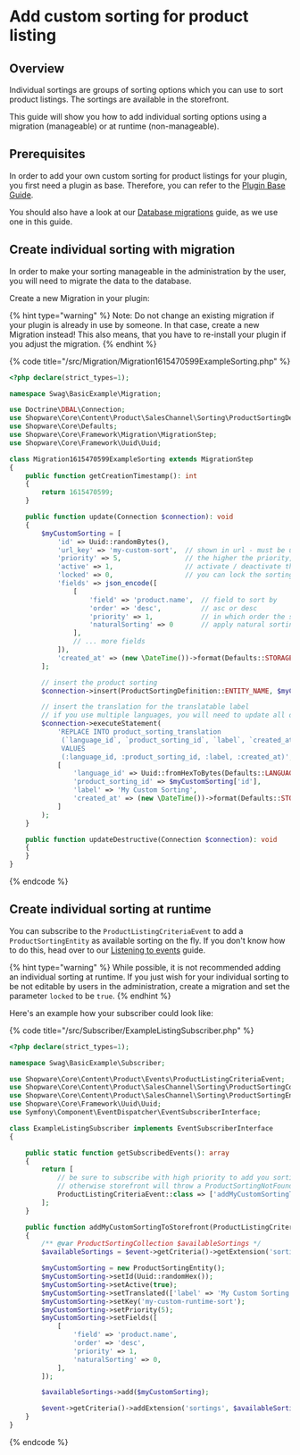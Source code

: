 # Add custom sorting for product listing

## Overview

Individual sortings are groups of sorting options which you can use to sort product listings. The sortings are available in the storefront.

This guide will show you how to add individual sorting options using a migration (manageable) or at runtime (non-manageable).

## Prerequisites

In order to add your own custom sorting for product listings for your plugin, you first need a plugin as base. Therefore, you can refer to the [Plugin Base Guide](../plugin-base-guide.md).

You should also have a look at our [Database migrations](../plugin-fundamentals/database-migrations.md) guide, as we use one in this guide.

## Create individual sorting with migration

In order to make your sorting manageable in the administration by the user, you will need to migrate the data to the database.

Create a new Migration in your plugin:

{% hint type="warning" %}
Note: Do not change an existing migration if your plugin is already in use by someone. 
In that case, create a new Migration instead! This also means, that you have to re-install your plugin if you adjust the migration.
{% endhint %}

{% code title="<plugin root>/src/Migration/Migration1615470599ExampleSorting.php" %}
```php
<?php declare(strict_types=1);

namespace Swag\BasicExample\Migration;

use Doctrine\DBAL\Connection;
use Shopware\Core\Content\Product\SalesChannel\Sorting\ProductSortingDefinition;
use Shopware\Core\Defaults;
use Shopware\Core\Framework\Migration\MigrationStep;
use Shopware\Core\Framework\Uuid\Uuid;

class Migration1615470599ExampleSorting extends MigrationStep
{
    public function getCreationTimestamp(): int
    {
        return 1615470599;
    }

    public function update(Connection $connection): void
    {
        $myCustomSorting = [
            'id' => Uuid::randomBytes(),
            'url_key' => 'my-custom-sort',  // shown in url - must be unique system wide
            'priority' => 5,                // the higher the priority, the further upwards it will be shown in the sortings dropdown in storefront
            'active' => 1,                  // activate / deactivate the sorting
            'locked' => 0,                  // you can lock the sorting here to prevent it from being edited in the administration
            'fields' => json_encode([
                [
                    'field' => 'product.name',  // field to sort by
                    'order' => 'desc',          // asc or desc
                    'priority' => 1,            // in which order the sorting is to applied (higher priority comes first)
                    'naturalSorting' => 0       // apply natural sorting logic to this field
                ],
                // ... more fields
            ]),
            'created_at' => (new \DateTime())->format(Defaults::STORAGE_DATE_TIME_FORMAT),
        ];

        // insert the product sorting
        $connection->insert(ProductSortingDefinition::ENTITY_NAME, $myCustomSorting);

        // insert the translation for the translatable label
        // if you use multiple languages, you will need to update all of them
        $connection->executeStatement(
            'REPLACE INTO product_sorting_translation
             (`language_id`, `product_sorting_id`, `label`, `created_at`)
             VALUES
             (:language_id, :product_sorting_id, :label, :created_at)',
            [
                'language_id' => Uuid::fromHexToBytes(Defaults::LANGUAGE_SYSTEM),
                'product_sorting_id' => $myCustomSorting['id'],
                'label' => 'My Custom Sorting',
                'created_at' => (new \DateTime())->format(Defaults::STORAGE_DATE_TIME_FORMAT),
            ]
        );
    }

    public function updateDestructive(Connection $connection): void
    {
    }
}
```
{% endcode %}

## Create individual sorting at runtime

You can subscribe to the `ProductListingCriteriaEvent` to add a `ProductSortingEntity` as available sorting on the fly.
If you don't know how to do this, head over to our [Listening to events](../plugin-fundamentals/listening-to-events.md) guide.

{% hint type="warning" %}
While possible, it is not recommended adding an individual sorting at runtime. 
If you just wish for your individual sorting to be not editable by users in the administration, create a migration and set the parameter `locked` to be `true`.
{% endhint %}

Here's an example how your subscriber could look like:

{% code title="<plugin root>/src/Subscriber/ExampleListingSubscriber.php" %}
```php
<?php declare(strict_types=1);

namespace Swag\BasicExample\Subscriber;

use Shopware\Core\Content\Product\Events\ProductListingCriteriaEvent;
use Shopware\Core\Content\Product\SalesChannel\Sorting\ProductSortingCollection;
use Shopware\Core\Content\Product\SalesChannel\Sorting\ProductSortingEntity;
use Shopware\Core\Framework\Uuid\Uuid;
use Symfony\Component\EventDispatcher\EventSubscriberInterface;

class ExampleListingSubscriber implements EventSubscriberInterface
{

    public static function getSubscribedEvents(): array
    {
        return [
            // be sure to subscribe with high priority to add you sorting before the default shopware logic applies
            // otherwise storefront will throw a ProductSortingNotFoundException
            ProductListingCriteriaEvent::class => ['addMyCustomSortingToStorefront', 500],
        ];
    }

    public function addMyCustomSortingToStorefront(ProductListingCriteriaEvent $event): void
    {
        /** @var ProductSortingCollection $availableSortings */
        $availableSortings = $event->getCriteria()->getExtension('sortings') ?? new ProductSortingCollection();

        $myCustomSorting = new ProductSortingEntity();
        $myCustomSorting->setId(Uuid::randomHex());
        $myCustomSorting->setActive(true);
        $myCustomSorting->setTranslated(['label' => 'My Custom Sorting at runtime']);
        $myCustomSorting->setKey('my-custom-runtime-sort');
        $myCustomSorting->setPriority(5);
        $myCustomSorting->setFields([
            [
                'field' => 'product.name',
                'order' => 'desc',
                'priority' => 1,
                'naturalSorting' => 0,
            ],
        ]);

        $availableSortings->add($myCustomSorting);

        $event->getCriteria()->addExtension('sortings', $availableSortings);
    }
}
```
{% endcode %}